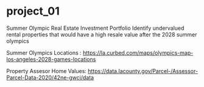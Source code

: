 # project_01
Summer Olympic Real Estate Investment Portfolio
Identify undervalued rental properties that would have a high resale value after the 2028 summer olympics 

Summer Olympics Locations : https://la.curbed.com/maps/olympics-map-los-angeles-2028-games-locations

Property Assesor Home Values:  https://data.lacounty.gov/Parcel-/Assessor-Parcel-Data-2020/42ne-gwcj/data

